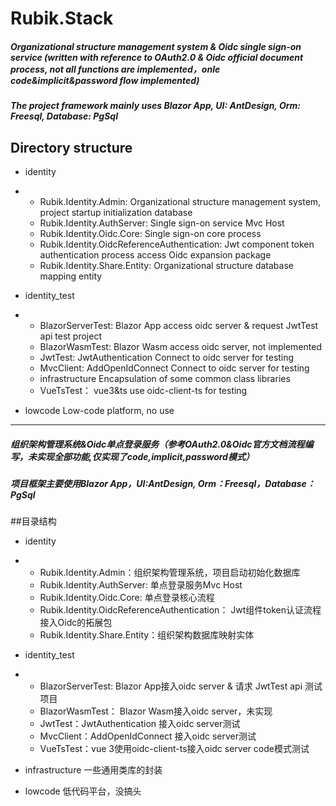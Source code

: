 # Rubik.Stack

##### Organizational structure management system & Oidc single sign-on service (written with reference to OAuth2.0 & Oidc official document process, not all functions are implemented，onle code&implicit&password flow implemented)
##### The project framework mainly uses Blazor App, UI: AntDesign, Orm: Freesql, Database: PgSql
## Directory structure

+ identity

+ + Rubik.Identity.Admin: Organizational structure management system, project startup initialization database
  + Rubik.Identity.AuthServer: Single sign-on service Mvc Host
  + Rubik.Identity.Oidc.Core: Single sign-on core process
  + Rubik.Identity.OidcReferenceAuthentication: Jwt component token authentication process access Oidc expansion package
  + Rubik.Identity.Share.Entity: Organizational structure database mapping entity

  
+ identity_test
+ + BlazorServerTest: Blazor App access oidc server & request JwtTest api test project
  + BlazorWasmTest: Blazor Wasm access oidc server, not implemented
  + JwtTest: JwtAuthentication Connect to oidc server for testing
  + MvcClient: AddOpenIdConnect Connect to oidc server for testing
  + infrastructure Encapsulation of some common class libraries
  + VueTsTest： vue3&ts use oidc-client-ts for testing

+ lowcode Low-code platform, no use

-------------------------------------------------------------------------------------------

##### 组织架构管理系统&Oidc单点登录服务（参考OAuth2.0&Oidc官方文档流程编写，未实现全部功能,仅实现了code,implicit,password模式）
##### 项目框架主要使用Blazor App，UI:AntDesign, Orm：Freesql，Database：PgSql
##目录结构
+ identity
+ + Rubik.Identity.Admin：组织架构管理系统，项目启动初始化数据库
  + Rubik.Identity.AuthServer: 单点登录服务Mvc Host
  + Rubik.Identity.Oidc.Core: 单点登录核心流程
  + Rubik.Identity.OidcReferenceAuthentication： Jwt组件token认证流程接入Oidc的拓展包
  + Rubik.Identity.Share.Entity：组织架构数据库映射实体
  
+ identity_test
+ + BlazorServerTest: Blazor App接入oidc server & 请求 JwtTest api  测试项目
  + BlazorWasmTest： Blazor Wasm接入oidc server，未实现
  + JwtTest：JwtAuthentication 接入oidc server测试
  + MvcClient：AddOpenIdConnect 接入oidc server测试
  + VueTsTest：vue 3使用oidc-client-ts接入oidc server code模式测试
 

+ infrastructure 一些通用类库的封装


+ lowcode 低代码平台，没搞头
